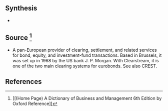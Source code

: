 ## Synthesis
- 
## Source [^1]
- A pan-European provider of clearing, settlement, and related services for bond, equity, and investment-fund transactions. Based in Brussels, it was set up in 1968 by the US bank J. P. Morgan. With Clearstream, it is one of the two main clearing systems for eurobonds. See also CREST.
## References

[^1]: [[(Home Page) A Dictionary of Business and Management 6th Edition by Oxford Reference]]